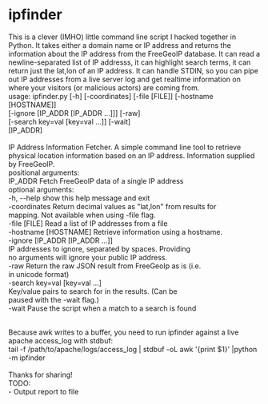 # ipfinder

This is a clever (IMHO) little command line script I hacked together in Python. It takes either a domain name or IP address and returns the information about the IP address from the FreeGeoIP database. It can read a newline-separated list of IP addresss, it can highlight search terms, it can return just the lat,lon of an IP address. It can handle STDIN, so you can pipe out IP addresses from a live server log and get realtime information on where your visitors (or malicious actors) are coming from.
<br>
usage: ipfinder.py [-h] [-coordinates] [-file [FILE]] [-hostname [HOSTNAME]]<br>
                   [-ignore [IP_ADDR [IP_ADDR ...]]] [-raw]<br>
                   [-search key=val [key=val ...]] [-wait]<br>
                   [IP_ADDR]<br>
<br>
IP Address Information Fetcher. A simple command line tool to retrieve
physical location information based on an IP address. Information supplied by
FreeGeoIP.
<br>
positional arguments:<br>
  IP_ADDR               Fetch FreeGeoIP data of a single IP address
<br>
optional arguments:<br>
  -h, --help            show this help message and exit<br>
  -coordinates          Return decimal values as "lat,lon" from results for<br>
                        mapping. Not available when using -file flag.<br>
  -file [FILE]          Read a list of IP addresses from a file<br>
  -hostname [HOSTNAME]  Retrieve information using a hostname.<br>
  -ignore [IP_ADDR [IP_ADDR ...]]<br>
                        IP addresses to ignore, separated by spaces. Providing<br>
                        no arguments will ignore your public IP address.<br>
  -raw                  Return the raw JSON result from FreeGeoIp as is (i.e.<br>
                        in unicode format)<br>
  -search key=val [key=val ...]<br>
                        Key/value pairs to search for in the results. (Can be<br>
                        paused with the -wait flag.)<br>
  -wait                 Pause the script when a match to a search is found<br>

<br>
Because awk writes to a buffer, you need to run ipfinder against a live apache access_log with stdbuf:<br>
tail -f /path/to/apache/logs/access_log | stdbuf -oL awk '{print $1}' |python -m ipfinder<br>
<br>
Thanks for sharing!
<br>
TODO:<br>
- Output report to file
